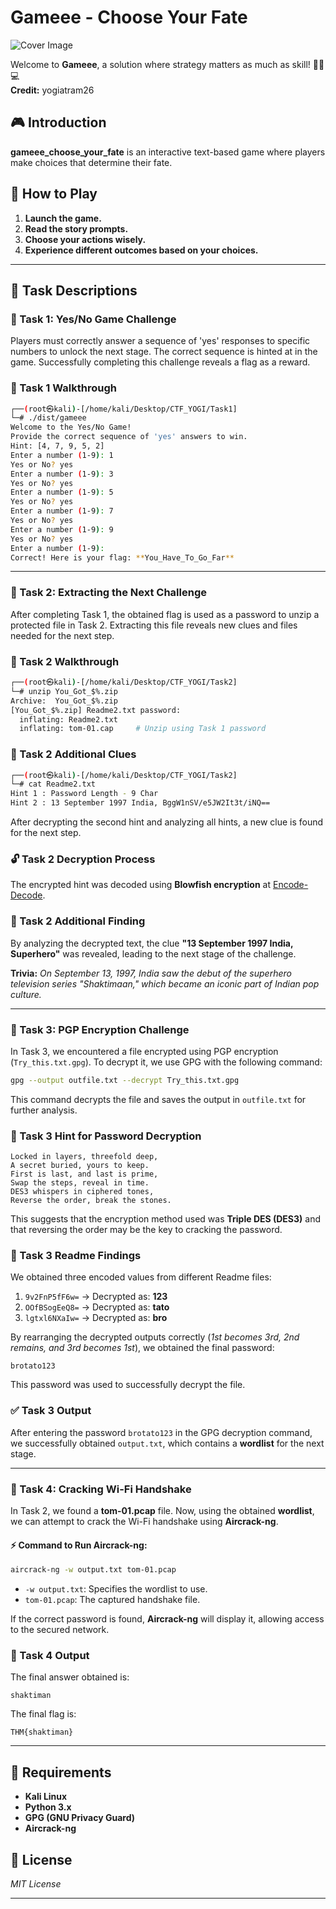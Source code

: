 # Gameee - Choose Your Fate

![Cover Image](![Image](https://github.com/user-attachments/assets/ed30c8ee-cfe6-4b5a-83a7-da89da4176cd))

Welcome to **Gameee**, a solution where strategy matters as much as skill! 🕵️‍♂️💻\
**Credit:** yogiatram26

## 🎮 Introduction

**gameee\_choose\_your\_fate** is an interactive text-based game where players make choices that determine their fate.

## 📜 How to Play

1. **Launch the game.**
2. **Read the story prompts.**
3. **Choose your actions wisely.**
4. **Experience different outcomes based on your choices.**

---

## 🚀 Task Descriptions

### 🔹 Task 1: Yes/No Game Challenge

Players must correctly answer a sequence of 'yes' responses to specific numbers to unlock the next stage. The correct sequence is hinted at in the game. Successfully completing this challenge reveals a flag as a reward.

### 📝 Task 1 Walkthrough

```bash
┌──(root㉿kali)-[/home/kali/Desktop/CTF_YOGI/Task1]
└─# ./dist/gameee 
Welcome to the Yes/No Game!
Provide the correct sequence of 'yes' answers to win.
Hint: [4, 7, 9, 5, 2]
Enter a number (1-9): 1
Yes or No? yes
Enter a number (1-9): 3
Yes or No? yes
Enter a number (1-9): 5
Yes or No? yes
Enter a number (1-9): 7
Yes or No? yes
Enter a number (1-9): 9
Yes or No? yes
Enter a number (1-9): 
Correct! Here is your flag: **You_Have_To_Go_Far**
```

---

### 🔹 Task 2: Extracting the Next Challenge

After completing Task 1, the obtained flag is used as a password to unzip a protected file in Task 2. Extracting this file reveals new clues and files needed for the next step.

### 📝 Task 2 Walkthrough

```bash
┌──(root㉿kali)-[/home/kali/Desktop/CTF_YOGI/Task2]
└─# unzip You_Got_$%.zip 
Archive:  You_Got_$%.zip
[You_Got_$%.zip] Readme2.txt password: 
  inflating: Readme2.txt             
  inflating: tom-01.cap     # Unzip using Task 1 password
```

### 🔎 Task 2 Additional Clues

```bash
┌──(root㉿kali)-[/home/kali/Desktop/CTF_YOGI/Task2]
└─# cat Readme2.txt 
Hint 1 : Password Length - 9 Char
Hint 2 : 13 September 1997 India, BggW1nSV/e5JW2It3t/iNQ==
```

After decrypting the second hint and analyzing all hints, a new clue is found for the next step.

### 🔓 Task 2 Decryption Process

The encrypted hint was decoded using **Blowfish encryption** at [Encode-Decode](https://encode-decode.com/blowfish-encrypt-online/).

### 📌 Task 2 Additional Finding

By analyzing the decrypted text, the clue **"13 September 1997 India, Superhero"** was revealed, leading to the next stage of the challenge.

**Trivia:** *On September 13, 1997, India saw the debut of the superhero television series "Shaktimaan," which became an iconic part of Indian pop culture.*

---

### 🔹 Task 3: PGP Encryption Challenge

In Task 3, we encountered a file encrypted using PGP encryption (`Try_this.txt.gpg`). To decrypt it, we use GPG with the following command:

```bash
gpg --output outfile.txt --decrypt Try_this.txt.gpg
```

This command decrypts the file and saves the output in `outfile.txt` for further analysis.

### 🔑 Task 3 Hint for Password Decryption

```
Locked in layers, threefold deep,
A secret buried, yours to keep.
First is last, and last is prime,
Swap the steps, reveal in time.
DES3 whispers in ciphered tones,
Reverse the order, break the stones.
```

This suggests that the encryption method used was **Triple DES (DES3)** and that reversing the order may be the key to cracking the password.

### 📝 Task 3 Readme Findings

We obtained three encoded values from different Readme files:

1. `9v2FnP5fF6w=` → Decrypted as: **123**
2. `OOfBSogEeQ8=` → Decrypted as: **tato**
3. `lgtxl6NXaIw=` → Decrypted as: **bro**

By rearranging the decrypted outputs correctly (*1st becomes 3rd, 2nd remains, and 3rd becomes 1st*), we obtained the final password:

```
brotato123
```

This password was used to successfully decrypt the file.

### ✅ Task 3 Output

After entering the password `brotato123` in the GPG decryption command, we successfully obtained `output.txt`, which contains a **wordlist** for the next stage.

---

### 🔹 Task 4: Cracking Wi-Fi Handshake

In Task 2, we found a **tom-01.pcap** file. Now, using the obtained **wordlist**, we can attempt to crack the Wi-Fi handshake using **Aircrack-ng**.

#### ⚡ Command to Run Aircrack-ng:

```bash
aircrack-ng -w output.txt tom-01.pcap
```

- `-w output.txt`: Specifies the wordlist to use.
- `tom-01.pcap`: The captured handshake file.

If the correct password is found, **Aircrack-ng** will display it, allowing access to the secured network.

### 🎯 Task 4 Output

The final answer obtained is:

```
shaktiman
```

The final flag is:

```
THM{shaktiman}
```

---

## 🔧 Requirements

- **Kali Linux**
- **Python 3.x**
- **GPG (GNU Privacy Guard)**
- **Aircrack-ng**

## 📜 License

*MIT License*

---

